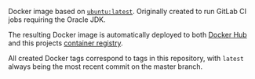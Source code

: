 Docker image based on [`ubuntu:latest`](https://hub.docker.com/_/ubuntu/).
Originally created to run GitLab CI jobs requiring the Oracle JDK.

The resulting Docker image is automatically deployed to both [Docker Hub](https://hub.docker.com/r/kkopper/oraclejdk-gradle/) and this projects [container registry](https://gitlab.com/kkopper/oraclejdk-gradle/container_registry).

All created Docker tags correspond to tags in this repository, with `latest` always being the most recent commit on the master branch.
